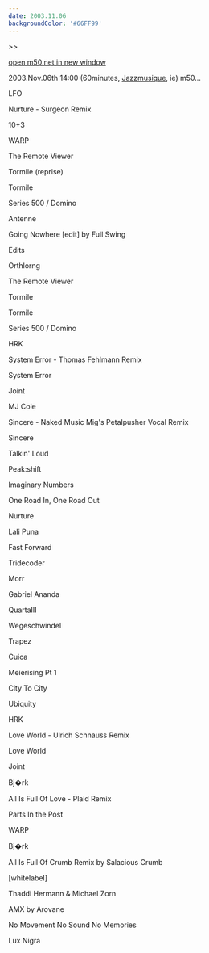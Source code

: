 ```yaml
---
date: 2003.11.06
backgroundColor: '#66FF99'
---
```


\>>

[open m50.net in new window](http://m50.net/)

2003.Nov.06th 14:00 (60minutes, [Jazzmusique](http://www.netmusique.com/), ie) m50...

LFO

Nurture - Surgeon Remix

10+3

WARP

The Remote Viewer

Tormile (reprise)

Tormile

Series 500 / Domino

Antenne

Going Nowhere \[edit\] by Full Swing

Edits

Orthlorng

The Remote Viewer

Tormile

Tormile

Series 500 / Domino

HRK

System Error - Thomas Fehlmann Remix

System Error

Joint

MJ Cole

Sincere - Naked Music Mig's Petalpusher Vocal Remix

Sincere

Talkin' Loud

Peak:shift

Imaginary Numbers

One Road In, One Road Out

Nurture

Lali Puna

Fast Forward

Tridecoder

Morr

Gabriel Ananda

QuartaIII

Wegeschwindel

Trapez

Cuica

Meierising Pt 1

City To City

Ubiquity

HRK

Love World - Ulrich Schnauss Remix

Love World

Joint

Bj�rk

All Is Full Of Love - Plaid Remix

Parts In the Post

WARP

Bj�rk

All Is Full Of Crumb Remix by Salacious Crumb

\[whitelabel\]

Thaddi Hermann & Michael Zorn

AMX by Arovane

No Movement No Sound No Memories

Lux Nigra